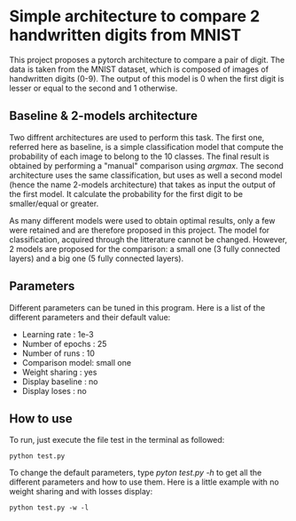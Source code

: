 # Simple architecture to compare 2 handwritten digits from MNISTThis project proposes a pytorch architecture to compare a pair of digit. The data is taken from the MNIST dataset, which is composed of images of handwritten digits (0-9).The output of this model is 0 when the first digit is lesser or equal to the second and 1 otherwise.## Baseline & 2-models architectureTwo diffrent architectures are used to perform this task. The first one, referred here as baseline, is a simple classification model that compute the probability of each image to belong to the 10 classes. The final result is obtained by performing a "manual" comparison using *argmax*. The second architecture uses the same classification, but uses as well a second model (hence the name 2-models architecture) that takes as input the output of the first model. It calculate the probability for the first digit to be smaller/equal or greater.As many different models were used to obtain optimal results, only a few were retained and are therefore proposed in this project. The model for classification, acquired through the litterature cannot be changed. However, 2 models are proposed for the comparison: a small one (3 fully connected layers) and a big one (5 fully connected layers).## ParametersDifferent parameters can be tuned in this program. Here is a list of the different parameters and their default value:* Learning rate : 1e-3* Number of epochs : 25* Number of runs : 10* Comparison model: small one* Weight sharing : yes* Display baseline : no* Display loses : no## How to useTo run, just execute the file test in the terminal as followed:```python test.py```To change the default parameters, type *pyton test.py -h* to get all the different parameters and how to use them. Here is a little example with no weight sharing and with losses display:```python test.py -w -l```